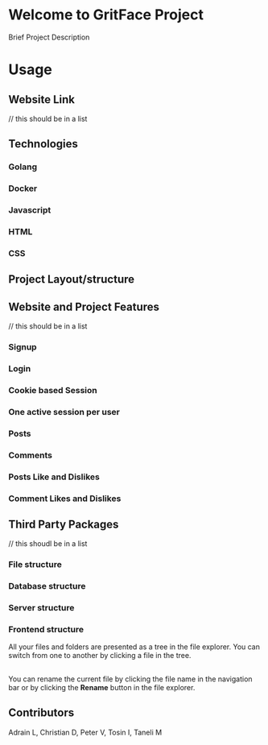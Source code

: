 # Welcome to GritFace Project
Brief Project Description

# Usage

## Website Link
// this should be in a list
## Technologies
### Golang
### Docker
### Javascript
### HTML
### CSS

## Project Layout/structure

## Website and Project Features

// this should be in a list
### Signup
### Login
### Cookie based Session
### One active session per user
### Posts
### Comments
### Posts Like and Dislikes
### Comment Likes and Dislikes

## Third Party Packages

// this shoudl be in a list





### File structure
### Database structure
### Server structure
### Frontend structure

All your files and folders are presented as a tree in the file explorer. You can switch from one to another by clicking a file in the tree.

## 

You can rename the current file by clicking the file name in the navigation bar or by clicking the **Rename** button in the file explorer.

## Contributors
Adrain L, Christian D, Peter V, Tosin I, Taneli M
